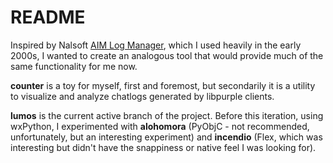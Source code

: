 README
======

Inspired by Nalsoft [AIM Log Manager](http://www.nalsoft.com/?page=welcome), which I used heavily in the early 2000s, I wanted to create an analogous tool that would provide much of the same functionality for me now.

**counter** is a toy for myself, first and foremost, but secondarily it is a utility to visualize and analyze chatlogs generated by libpurple clients.

**lumos** is the current active branch of the project. Before this iteration, using wxPython, I experimented with **alohomora** (PyObjC - not recommended, unfortunately, but an interesting experiment) and **incendio** (Flex, which was interesting but didn't have the snappiness or native feel I was looking for).
